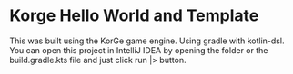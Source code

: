 # Korge Hello World and Template

This was built using the KorGe game engine. Using gradle with kotlin-dsl.
You can open this project in IntelliJ IDEA by opening the folder or the build.gradle.kts file and just click run |> button.
